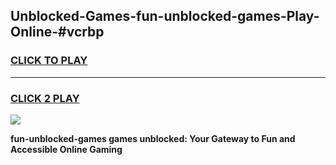 
## Unblocked-Games-fun-unblocked-games-Play-Online-#vcrbp
<h3>
<a href="https://premium.freeplayer.one?title=fun-unblocked-games&ref=27F">CLICK TO PLAY</a></h3>
<hr>

<h3>
<a href="https://premium.freeplayer.one?title=fun-unblocked-games&ref=27F">CLICK 2 PLAY</a>
  
</h3>

<a href="https://premium.freeplayer.one?title=fun-unblocked-games&ref=27F"><img src="https://clearcache.store/games.png"></a>


**fun-unblocked-games games unblocked: Your Gateway to Fun and Accessible Online Gaming**
